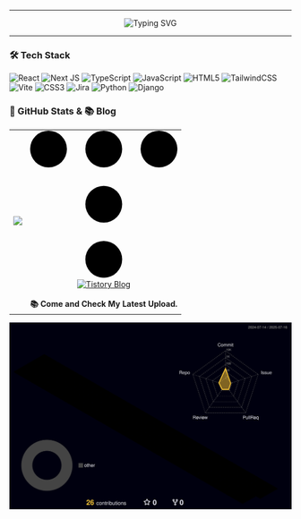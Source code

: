 <!-- 🟢 매트릭스 배경 애니메이션 -->

---

<!-- ⌨️ 타이핑 애니메이션 -->
<p align="center">
  <img src="https://readme-typing-svg.demolab.com?font=Fira+Code&size=22&pause=1000&color=00FF41&center=true&vCenter=true&width=500&lines=GOOD+TO+SEE+YOU+HERE...;YOU+CAN+CALL+ME+JIN.;CURRENTLY+IN+SSAFY...;*Knock+Knock%2.." alt="Typing SVG" />
</p>

---

### 🛠️ Tech Stack

![React](https://img.shields.io/badge/react-%2361DAFB.svg?style=for-the-badge&logo=react&logoColor=black)
![Next JS](https://img.shields.io/badge/Next-black?style=for-the-badge&logo=next.js&logoColor=white)
![TypeScript](https://img.shields.io/badge/typescript-%23007ACC.svg?style=for-the-badge&logo=typescript&logoColor=white)
![JavaScript](https://img.shields.io/badge/javascript-%23F7DF1E.svg?style=for-the-badge&logo=javascript&logoColor=black)
![HTML5](https://img.shields.io/badge/html5-%23E34F26.svg?style=for-the-badge&logo=html5&logoColor=white)
![TailwindCSS](https://img.shields.io/badge/tailwindcss-%2338B2AC.svg?style=for-the-badge&logo=tailwind-css&logoColor=white)
![Vite](https://img.shields.io/badge/vite-%23646CFF.svg?style=for-the-badge&logo=vite&logoColor=white)
![CSS3](https://img.shields.io/badge/css3-%231572B6.svg?style=for-the-badge&logo=css3&logoColor=white)
![Jira](https://img.shields.io/badge/jira-%230A0FFF.svg?style=for-the-badge&logo=jira&logoColor=white)
![Python](https://img.shields.io/badge/python-3670A0?style=for-the-badge&logo=python&logoColor=ffdd54)
![Django](https://img.shields.io/badge/django-%23092E20.svg?style=for-the-badge&logo=django&logoColor=white)


### 🧪 GitHub Stats & 📚 Blog

<table>
  <tr>
    <td align="center">
      <img src="https://github-readme-stats.vercel.app/api/top-langs/?username=CHOINEON&layout=compact&bg_color=000000&title_color=00FF41&text_color=00FF41&border_color=00FF41" />
    </td>
    <td align="center">
      <a href="https://ucndewit.tistory.com/" target="_blank">
        <svg role="img" viewBox="0 0 24 24" xmlns="http://www.w3.org/2000/svg"><title>Tistory</title><path d="M0 3a3 3 0 1 0 6 0 3 3 0 0 0-6 0m9 18a3 3 0 1 0 6 0 3 3 0 0 0-6 0m0-9a3 3 0 1 0 6 0 3 3 0 0 0-6 0m0-9a3 3 0 1 0 6 0 3 3 0 0 0-6 0m9 0a3 3 0 1 0 6 0 3 3 0 0 0-6 0"/></svg>
        <img 
    src="https://img.shields.io/badge/Visit%20my%20Tistory%20Blog-FF7100?style=for-the-badge&logo=https://tistory1.daumcdn.net/tistory_admin/static/manage/images/openGraph/opengraph.png&logoColor=white" 
    alt="Tistory Blog" />
      </a>
      <br/><br/>
      <strong>📚 Come and Check My Latest Upload.</strong>
    </td>
  </tr>
</table>

![](./profile-3d-contrib/profile-night-rainbow.svg)

<!--
**CHOINEON/CHOINEON** is a ✨ _special_ ✨ repository because its `README.md` (this file) appears on your GitHub profile.

Here are some ideas to get you started:

- 🔭 I’m currently working on ...
- 🌱 I’m currently learning ...
- 👯 I’m looking to collaborate on ...
- 🤔 I’m looking for help with ...
- 💬 Ask me about ...
- 📫 How to reach me: ...
- 😄 Pronouns: ...
- ⚡ Fun fact: ...
-->
